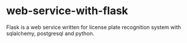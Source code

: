 # web-service-with-flask
Flask is a web service written for license plate recognition system with sqlalchemy, postgresql and python.
